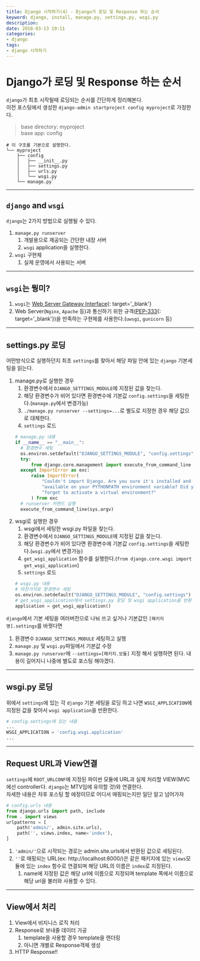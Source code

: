 ```yaml
---
title: Django 시작하기(4) - Django가 로딩 및 Response 하는 순서
keyword: django, install, manage.py, settings.py, wsgi.py
description: 
date: 2018-03-13 19:11
categories:
- django
tags:
- django 시작하기
---
```

# Django가 로딩 및 Response 하는 순서
`django`가 최초 시작될때 로딩되는 순서를 간단하게 정리해본다.  
이전 포스팅에서 생성한 `django-admin startproject config myproject`로 가정한다.  

> base directory: myproject  
> base app: config

```shell
# 이 구조를 기본으로 설명한다.
└── myproject
    ├── config
    │   ├── __init__.py
    │   ├── settings.py
    │   ├── urls.py
    │   └── wsgi.py
    └── manage.py`
```
---

## `django` and `wsgi`
`django`는 2가지 방법으로 실행될 수 있다.  

1. `manage.py runserver`
    1. 개발용으로 제공되는 간단한 내장 서버
    2. `wsgi` application을 실행한다.
2. `wsgi` 구현체
    1. 실제 운영에서 사용되는 서버

---

## `wsgi`는 뭥미?
1. `wsgi`는 [Web Server Gateway Interface](https://ko.wikipedia.org/wiki/웹_서버_게이트웨이_인터페이스){: target='_blank'}
2. Web Server(`Nginx`, `Apache` 등)과 통신하기 위한 규격([PEP-333](https://www.python.org/dev/peps/pep-0333/){: target='_blank'})을 만족하는 구현체를 사용한다.(`uwsgi`, `gunicorn` 등)

---

## settings.py 로딩
어떤방식으로 실행하던지 최초 `settings`를 찾아서 해당 파일 안에 있는 `django` 기본세팅을 읽는다.

1. manage.py로 실행한 경우
    1. 환경변수에서 `DJANGO_SETTINGS_MODULE`에 지정된 값을 찾는다.
    2. 해당 환경변수가 비어 있다면 환경변수에 기본값 `config.settings`을 세팅한다.(`manage.py`에서 변경가능)
    3. `./manage.py runserver --settings=...`로 별도로 지정한 경우 해당 값으로 대체한다.
    4. `settings` 로드
    ```python
    # manage.py 내용
    if __name__ == "__main__":
      # 환경변수 세팅
      os.environ.setdefault("DJANGO_SETTINGS_MODULE", "config.settings")
      try:
          from django.core.management import execute_from_command_line
      except ImportError as exc:
          raise ImportError(
              "Couldn't import Django. Are you sure it's installed and "
              "available on your PYTHONPATH environment variable? Did you "
              "forget to activate a virtual environment?"
          ) from exc
      # runserver 커맨드 실행
      execute_from_command_line(sys.argv)
    ```
2. wsgi로 실행한 경우
    1. wsgi에서 세팅한 wsgi.py 파일을 찾는다.
    2. 환경변수에서 `DJANGO_SETTINGS_MODULE`에 지정된 값을 찾는다.
    3. 해당 환경변수가 비어 있다면 환경변수에 기본값 `config.settings`을 세팅한다.(`wsgi.py`에서 변경가능)
    4. `get_wsgi_application` 함수를 실행한다.(`from django.core.wsgi import get_wsgi_application`)
    5. `settings` 로드
    ```python
    # wsgi.py 내용
    # 마찬가지로 환경변수 세팅
    os.environ.setdefault("DJANGO_SETTINGS_MODULE", "config.settings")
    # get_wsgi_application에서 settings.py 로딩 및 wsgi application을 반환
    application = get_wsgi_application()
    ```

`django`에서 기본 세팅을 여러버전으로 나눠 쓰고 싶거나 기본값인 `[패키지명].settings`를 바꿧다면
1. 환경변수 `DJANGO_SETTINGS_MODULE` 세팅하고 실행
2. `manage.py` 및 `wsgi.py`파일에서 기본값 수정
3. `manage.py runserver`에 `--settings=[패키지.모듈]` 지정
해서 실행하면 된다. 내용이 길어지니 나중에 별도로 포스팅 해야겠다.

---

## wsgi.py 로딩
위에서 `settings`에 있는 각 `django` 기본 세팅을 로딩 하고 나면 `WSGI_APPLICATION`에 지정된 값을 찾아서 `wsgi application`을 반환한다.

```python
# config.settings에 있는 내용
...
WSGI_APPLICATION = 'config.wsgi.application'
...
```

---

## Request URL과 View연결
`settings`에 `ROOT_URLCONF`에 지정된 파이썬 모듈에 URL과 실제 처리할 VIEW(MVC에선 controller다. `django`는 MTV임에 유의할 것)와 연결한다.  
자세한 내용은 차후 포스팅 할 에정이므로 어디서 매핑되는지만 일단 알고 넘어가자

```python
# config.urls 내용
from django.urls import path, include
from . import views
urlpatterns = [
    path('admin/', admin.site.urls),
    path('', views.index, name='index'),
]
```

1. `'admin/'`으로 시작되는 경로는 admin.site.urls에서 반환된 값으로 세팅된다.
2. `''`로 매핑되는 URL(ex: http://localhost:8000/)은 같은 패키지에 있는 `views`모듈에 있는 `index` 함수로 연결되며 해당 URL의 이름은 `index`로 지정된다.
    1. name에 지정된 값은 해당 url에 이름으로 지정되며 template 쪽에서 이름으로 해당 url을 불러와 사용할 수 있다.

---

## View에서 처리
1. View에서 비지니스 로직 처리
2. Response로 보내줄 데이터 가공
    1. template을 사용할 경우 template을 렌더링
    2. 아니면 개별로 Response객체 생성
3. HTTP Response!!
